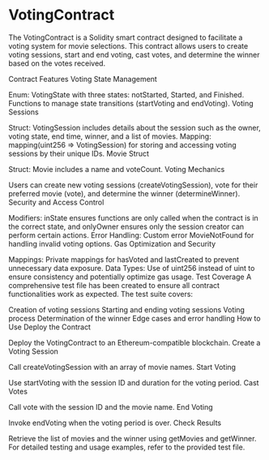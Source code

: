 # VotingContract

The VotingContract is a Solidity smart contract designed to facilitate a voting system for movie selections. This contract allows users to create voting sessions, start and end voting, cast votes, and determine the winner based on the votes received.

Contract Features
Voting State Management

Enum: VotingState with three states: notStarted, Started, and Finished.
Functions to manage state transitions (startVoting and endVoting).
Voting Sessions

Struct: VotingSession includes details about the session such as the owner, voting state, end time, winner, and a list of movies.
Mapping: mapping(uint256 => VotingSession) for storing and accessing voting sessions by their unique IDs.
Movie Struct

Struct: Movie includes a name and voteCount.
Voting Mechanics

Users can create new voting sessions (createVotingSession), vote for their preferred movie (vote), and determine the winner (determineWinner).
Security and Access Control

Modifiers: inState ensures functions are only called when the contract is in the correct state, and onlyOwner ensures only the session creator can perform certain actions.
Error Handling: Custom error MovieNotFound for handling invalid voting options.
Gas Optimization and Security

Mappings: Private mappings for hasVoted and lastCreated to prevent unnecessary data exposure.
Data Types: Use of uint256 instead of uint to ensure consistency and potentially optimize gas usage.
Test Coverage
A comprehensive test file has been created to ensure all contract functionalities work as expected. The test suite covers:

Creation of voting sessions
Starting and ending voting sessions
Voting process
Determination of the winner
Edge cases and error handling
How to Use
Deploy the Contract

Deploy the VotingContract to an Ethereum-compatible blockchain.
Create a Voting Session

Call createVotingSession with an array of movie names.
Start Voting

Use startVoting with the session ID and duration for the voting period.
Cast Votes

Call vote with the session ID and the movie name.
End Voting

Invoke endVoting when the voting period is over.
Check Results

Retrieve the list of movies and the winner using getMovies and getWinner.
For detailed testing and usage examples, refer to the provided test file.
